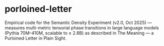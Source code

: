# porloined-letter
Empirical code for the Semantic Density Experiment (v2.0, Oct 2025) — measures multi-metric tensorial phase transitions in large language models (Pythia 70M–410M, scalable to ≥ 2.8B) as described in The Meaning — a Purloined Letter in Plain Sight.
